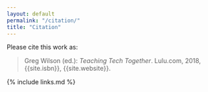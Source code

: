 ```yaml
---
layout: default
permalink: "/citation/"
title: "Citation"
---
```


Please cite this work as:

> Greg Wilson (ed.): *Teaching Tech Together*. Lulu.com, 2018,
> {{site.isbn}}, {{site.website}}.

{% include links.md %}
